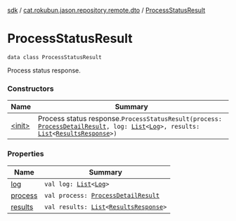 [sdk](../../index.md) / [cat.rokubun.jason.repository.remote.dto](../index.md) / [ProcessStatusResult](./index.md)

# ProcessStatusResult

`data class ProcessStatusResult`

Process status response.

### Constructors

| Name | Summary |
|---|---|
| [&lt;init&gt;](-init-.md) | Process status response.`ProcessStatusResult(process: `[`ProcessDetailResult`](../-process-detail-result/index.md)`, log: `[`List`](https://kotlinlang.org/api/latest/jvm/stdlib/kotlin.collections/-list/index.html)`<`[`Log`](../-log/index.md)`>, results: `[`List`](https://kotlinlang.org/api/latest/jvm/stdlib/kotlin.collections/-list/index.html)`<`[`ResultsResponse`](../-results-response/index.md)`>)` |

### Properties

| Name | Summary |
|---|---|
| [log](log.md) | `val log: `[`List`](https://kotlinlang.org/api/latest/jvm/stdlib/kotlin.collections/-list/index.html)`<`[`Log`](../-log/index.md)`>` |
| [process](process.md) | `val process: `[`ProcessDetailResult`](../-process-detail-result/index.md) |
| [results](results.md) | `val results: `[`List`](https://kotlinlang.org/api/latest/jvm/stdlib/kotlin.collections/-list/index.html)`<`[`ResultsResponse`](../-results-response/index.md)`>` |
